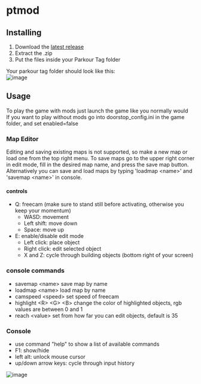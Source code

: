 # ptmod
## Installing
1. Download the [latest release](https://github.com/moffel1020/ptmod/releases)
2. Extract the .zip
3. Put the files inside your Parkour Tag folder

Your parkour tag folder should look like this:  
![image](https://user-images.githubusercontent.com/100964263/169706878-854f73c9-4b34-4802-97dc-14e3852d6c17.png)

## Usage
To play the game with mods just launch the game like you normally would  
If you want to play without mods go into doorstop_config.ini in the game folder, and set enabled=false

### Map Editor
Editing and saving existing maps is not supported, so make a new map or load one from the top right menu. To save maps go to the upper right corner in edit mode, fill in the desired map name, and press the save map button. Alternatively you can save and load maps by typing 'loadmap \<name\>' and 'savemap \<name\>' in console.

#### controls
- Q: freecam (make sure to stand still before activating, otherwise you keep your momentum)
  - WASD: movement
  - Left shift: move down 
  - Space: move up
- E: enable/disable edit mode
  - Left click: place object
  - Right click: edit selected object
  - X and Z: cycle through building objects (bottom right of your screen)

### console commands

- savemap \<name\>      save map by name
- loadmap \<name\>      load map by name
- camspeed \<speed\>    set speed of freecam
- highlight \<R\> \<G\> \<B\>     change the color of highlighted objects, rgb values are between 0 and 1
- reach \<value\>       set from how far you can edit objects, default is 35

### Console
- use command "help" to show a list of available commands
- F1: show/hide
- left alt: unlock mouse cursor
- up/down arrow keys: cycle through input history


![image](https://user-images.githubusercontent.com/100964263/169693782-3e9a0fa3-0844-49b0-a29f-7f862a23e8bf.png)